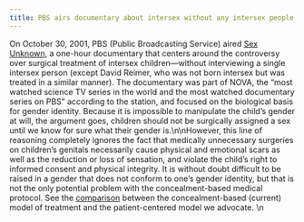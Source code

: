```yaml
---
title: PBS airs documentary about intersex without any intersex people in it
---
```


On October 30, 2001, <span class="caps">PBS</span> (Public Broadcasting Service) aired [Sex Unknown][1], a one-hour documentary that centers around the controversy over surgical treatment of intersex children&#8212;without interviewing a single intersex person (except David Reimer, who was not born intersex but was treated in a similar manner). The documentary was part of <span class="caps">NOVA</span>, the &#8220;most watched science TV series in the world and the most watched documentary series on <span class="caps">PBS</span>&#8221; according to the station, and focused on the biological basis for gender identity. Because it is impossible to manipulate the child&#8217;s gender at will, the argument goes, children should not be surgically assigned a sex until we know for sure what their gender is.\n\nHowever, this line of reasoning completely ignores the fact that medically unnecessary surgeries on children&#8217;s genitals necessarily cause physical and emotional scars as well as the reduction or loss of sensation, and violate the child&#8217;s right to informed consent and physical integrity. It is without doubt difficult to be raised in a gender that does not conform to one&#8217;s gender identity, but that is not the only potential problem with the concealment-based medical protocol. See the [comparison][2] between the concealment-based (current) model of treatment and the patient-centered model we advocate. \n

 [1]: http://www.pbs.org/wgbh/nova/transcripts/2813gender.html
 [2]: /compare